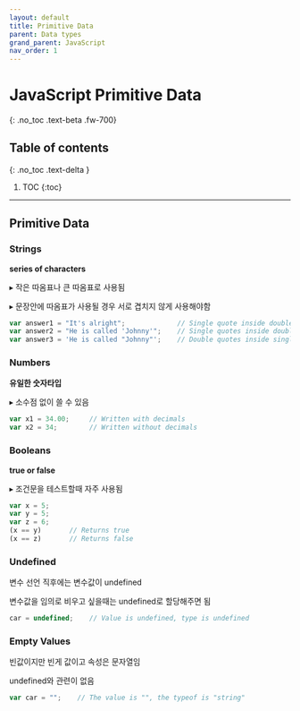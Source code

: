 ```yaml
---
layout: default
title: Primitive Data
parent: Data types
grand_parent: JavaScript
nav_order: 1
---
```


# JavaScript Primitive Data
{: .no_toc .text-beta .fw-700}

## Table of contents
{: .no_toc .text-delta }

1. TOC
{:toc}

---

## Primitive Data

### Strings

**series of characters**

&#9656; 작은 따옴표나 큰 따옴표로 사용됨

&#9656; 문장안에 따옴표가 사용될 경우 서로 겹치지 않게 사용해야함

```js
var answer1 = "It's alright";             // Single quote inside double quotes
var answer2 = "He is called 'Johnny'";    // Single quotes inside double quotes
var answer3 = 'He is called "Johnny"';    // Double quotes inside single quotes
```

### Numbers

**유일한 숫자타입**

&#9656; 소수점 없이 쓸 수 있음

```js
var x1 = 34.00;     // Written with decimals
var x2 = 34;        // Written without decimals
```

### Booleans

**true or false**

&#9656; 조건문을 테스트할때 자주 사용됨

```js
var x = 5;
var y = 5;
var z = 6;
(x == y)       // Returns true
(x == z)       // Returns false
```

### Undefined

변수 선언 직후에는 변수값이 undefined

변수값을 임의로 비우고 싶을때는 undefined로 할당해주면 됨


```js
car = undefined;    // Value is undefined, type is undefined
```

### Empty Values

빈값이지만 빈게 값이고 속성은 문자열임

undefined와 관련이 없음

```js
var car = "";    // The value is "", the typeof is "string"
```
